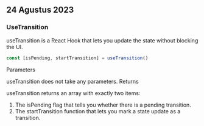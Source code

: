 ## 24 Agustus 2023
### UseTransition
useTransition is a React Hook that lets you update the state without blocking the UI.
```typescript
const [isPending, startTransition] = useTransition()
```
Parameters

useTransition does not take any parameters.
Returns

useTransition returns an array with exactly two items:

1. The isPending flag that tells you whether there is a pending transition.
2. The startTransition function that lets you mark a state update as a transition.
